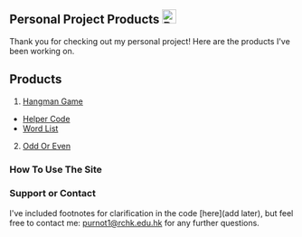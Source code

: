 ## Personal Project Products <img src="https://www.pinclipart.com/picdir/middle/269-2691398_python-logo-clipart-transparent-background-png-download.png" alt="Python" style="width:25px;height:25px;">

Thank you for checking out my personal project! Here are the products I've been working on. 

## Products
1. [Hangman Game](https://github.com/Theresiap/Personal-Project/blob/master/Hangman/Hangman.md)
  - [Helper Code](https://github.com/Theresiap/Personal-Project/blob/master/ps3_hangman.py)
  - [Word List](https://github.com/Theresiap/Personal-Project/blob/master/words.txt)
2. [Odd Or Even](https://github.com/Theresiap/Personal-Project/blob/master/OddOrEven)
### How To Use The Site


### Support or Contact

I've included footnotes for clarification in the code [here](add later), but feel free to contact me: [purnot1@rchk.edu.hk](purnot1@rchk.edu.hk) for any further questions.
